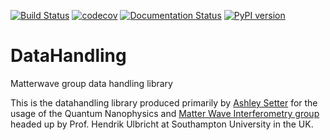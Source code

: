 [![Build Status](https://travis-ci.org/AshleySetter/datahandling.png)](https://travis-ci.org/AshleySetter/datahandling)
[![codecov](https://codecov.io/gh/AshleySetter/datahandling/branch/master/graph/badge.svg)](https://codecov.io/gh/AshleySetter/datahandling)
[![Documentation Status](https://readthedocs.org/projects/datahandling/badge/?version=latest)](http://datahandling.readthedocs.org/en/latest/?badge=latest)
[![PyPI version](https://badge.fury.io/py/dm/datahandling.svg)](https://badge.fury.io/py/datahandling)

# DataHandling
Matterwave group data handling library

This is the datahandling library produced primarily by [Ashley Setter](https://github.com/AshleySetter) for the usage of the Quantum Nanophysics and [Matter Wave Interferometry group](http://phyweb.phys.soton.ac.uk/matterwave/html/index.html) headed up by Prof. Hendrik Ulbricht at Southampton University in the UK.

